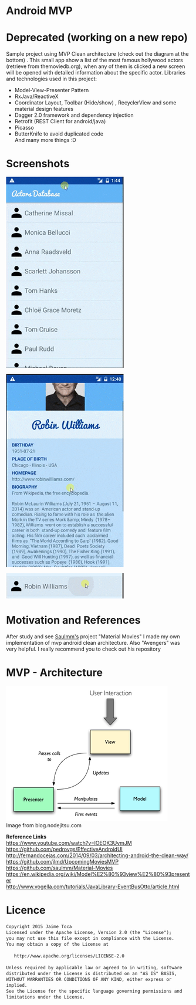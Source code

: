 # Android MVP
# Deprecated (working on a new repo)</br>
Sample project using MVP Clean architecture (check out the diagram at the bottom) . This small app show a list of the most famous hollywood actors (retrieve from themoviedb.org), when any of them is clicked a new screen will be opened with detailed information about the specific actor. Libraries and technologies used in this project:

 - Model-View-Presenter Pattern
 - RxJava/ReactiveX
 - Coordinator Layout, Toolbar (Hide/show) , RecyclerView and some material design features
 - Dagger 2.0 framework and dependency injection
 - Retrofit (REST Client for android/java)
 - Picasso
 - ButterKnife to avoid duplicated code <br/>
And many more things :D <br/>

# Screenshots


![enter image description here](https://github.com/JaimeToca/AndroidMVP/blob/master/pictures/list-optimized.gif)

![enter image description here](https://github.com/JaimeToca/AndroidMVP/blob/master/pictures/profile-optimized.gif)

![enter image description here](https://github.com/JaimeToca/AndroidMVP/blob/master/pictures/row-optimazed.gif)


# Motivation and References
After study and see [Saulmm's](https://github.com/saulmm) project "Material Movies" I made my own implementation of mvp android clean architecture. Also "Avengers" was very helpful. I really recommend you to check out his repository  <br/>


# MVP - Architecture

![picture from blog.nodejitsu.com/](https://github.com/JaimeToca/AndroidMVP/blob/master/pictures/mvp.png)<br/>
Image from blog.nodejitsu.com


**Reference Links** <br/>
https://www.youtube.com/watch?v=lOEOK3UvmJM </br>
https://github.com/pedrovgs/EffectiveAndroidUI </br>
http://fernandocejas.com/2014/09/03/architecting-android-the-clean-way/ <br/>
https://github.com/jlmd/UpcomingMoviesMVP <br/>
https://github.com/saulmm/Material-Movies <br />
https://en.wikipedia.org/wiki/Model%E2%80%93view%E2%80%93presenter <br />
http://www.vogella.com/tutorials/JavaLibrary-EventBusOtto/article.html



# Licence

    Copyright 2015 Jaime Toca
    Licensed under the Apache License, Version 2.0 (the "License"); 
    you may not use this file except in compliance with the License. 
    You may obtain a copy of the License at 
    
       http://www.apache.org/licenses/LICENSE-2.0 
    
    Unless required by applicable law or agreed to in writing, software 
    distributed under the License is distributed on an "AS IS" BASIS,
    WITHOUT WARRANTIES OR CONDITIONS OF ANY KIND, either express or implied.
    See the License for the specific language governing permissions and
    limitations under the License.
